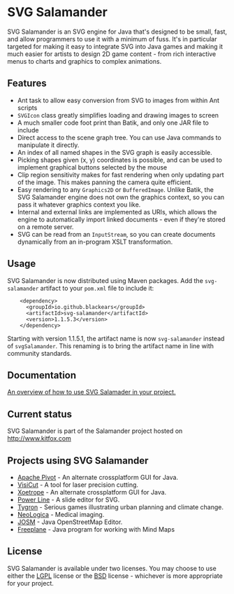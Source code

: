 # SVG Salamander
SVG Salamander is an SVG engine for Java that's designed to be small, fast, and allow programmers to use it with a minimum of fuss. It's in particular targeted for making it easy to integrate SVG into Java games and making it much easier for artists to design 2D game content - from rich interactive menus to charts and graphics to complex animations.

## Features

- Ant task to allow easy conversion from SVG to images from within Ant scripts
- `SVGIcon` class greatly simplifies loading and drawing images to screen
- A much smaller code foot print than Batik, and only one JAR file to include
- Direct access to the scene graph tree. You can use Java commands to manipulate it directly.
- An index of all named shapes in the SVG graph is easily accessible.
- Picking shapes given (x, y) coordinates is possible, and can be used to implement graphical buttons selected by the mouse
- Clip region sensitivity makes for fast rendering when only updating part of the image. This makes panning the camera quite efficient.
- Easy rendering to any `Graphics2D` or `BufferedImage`. Unlike Batik, the SVG Salamander engine does not own the graphics context, so you can pass it whatever graphics context you like.
- Internal and external links are implemented as URIs, which allows the engine to automatically import linked documents - even if they're stored on a remote server.
- SVG can be read from an `InputStream`, so you can create documents dynamically from an in-program XSLT transformation.

## Usage

SVG Salamander is now distributed using Maven packages.  Add the `svg-salamander` artifact to your `pom.xml` file to include it:

```
	<dependency>
	  <groupId>io.github.blackears</groupId>
	  <artifactId>svg-salamander</artifactId>
	  <version>1.1.5.3</version>
	</dependency>
```

Starting with version 1.1.5.1, the artifact name is now `svg-salamander` instead of `svgSalamander`.  This renaming is to bring the artifact name in line with community standards.


## Documentation

[An overview of how to use SVG Salamader in your project.](doc/usingSvgSalamander.md)

## Current status

SVG Salamander is part of the Salamander project hosted on http://www.kitfox.com

## Projects using SVG Salamander
- [Apache Pivot](http://pivot.apache.org/) - An alternate crossplatform GUI for Java.
- [VisiCut](http://visicut.org/) - A tool for laser precision cutting.
- [Xoetrope](http://www.xoetrope.com/) - An alternate crossplatform GUI for Java.
- [Power Line](http://suchanek.name/programs/powerline/index.html) - A slide editor for SVG.
- [Tygron](http://www.tygron.com/) - Serious games illustrating urban planning and climate change.
- [NeoLogica](http://www.neologica.it/eng/Home.php) - Medical imaging.
- [JOSM](https://josm.openstreetmap.de/) - Java OpenStreetMap Editor.
- [Freeplane](http://freeplane.org) - Java program for working with Mind Maps

## License
SVG Salamander is available under two licenses.  You may choose to use either the [LGPL](www/license/license-lgpl.txt) license or the [BSD](www/license/license-bsd.txt) license - whichever is more appropriate for your project.
